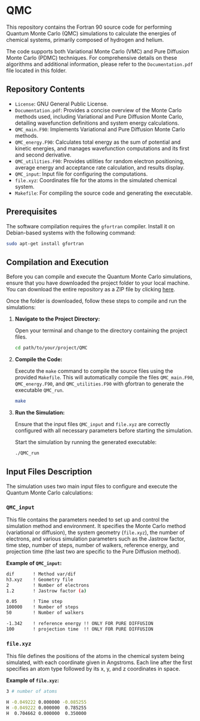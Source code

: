 # QMC

This repository contains the Fortran 90 source code for performing Quantum
Monte Carlo (QMC) simulations to calculate the energies of chemical systems,
primarily composed of hydrogen and helium. 

The code supports both Variational Monte Carlo (VMC) and Pure Diffusion Monte
Carlo (PDMC) techniques. For comprehensive details on these algorithms and 
additional information, please refer to the `Documentation.pdf` file located in 
this folder.

## Repository Contents

- `License`: GNU General Public License.
- `Documentation.pdf`: Provides a concise overview of the Monte Carlo methods used,
                       including Variational and Pure Diffusion Monte Carlo, detailing
                       wavefunction definitions and system energy calculations.
- `QMC_main.F90`: Implements Variational and Pure Diffusion Monte Carlo methods.
- `QMC_energy.F90`: Calculates total energy as the sum of potential and kinetic
                    energies, and manages wavefunction computations and its first
                    and second derivative.
- `QMC_utilities.F90`: Provides utilities for random electron positioning,
                       average energy and acceptance rate calculation, and
                       results display.
- `QMC_input`: Input file for configuring the computations.
- `file.xyz`: Coordinates file for the atoms in the simulated chemical system.
- `Makefile`: For compiling the source code and generating the executable.


## Prerequisites

The software compilation requires the `gfortran` compiler. Install it on
Debian-based systems with the following command:
```bash
sudo apt-get install gfortran
```

## Compilation and Execution

Before you can compile and execute the Quantum Monte Carlo simulations, ensure that you 
have downloaded the project folder to your local machine. You can download the entire 
repository as a ZIP file by clicking 
[here](https://github.com/TommasoBag99/QMC/archive/refs/heads/main.zip).

Once the folder is downloaded, follow these steps to compile and run the simulations:

1. **Navigate to the Project Directory:**
   
   Open your terminal and change to the directory containing the project files.
   ```bash
   cd path/to/your/project/QMC
   ```   

2. **Compile the Code:**
   
   Execute the `make` command to compile the source files using the provided `Makefile`.
   This will automatically compile the files `QMC_main.F90`, `QMC_energy.F90`, and
   `QMC_utilities.F90` with gfortran to generate the executable `QMC_run`.
   ```bash
   make
   ```
      
3. **Run the Simulation:**

   Ensure that the input files `QMC_input` and `file.xyz` are correctly configured with all
   necessary parameters before starting the simulation.
   
   Start the simulation by running the generated executable:
   ```bash
   ./QMC_run
   ```

## Input Files Description

The simulation uses two main input files to configure and execute the Quantum Monte Carlo 
calculations:

### `QMC_input`

This file contains the parameters needed to set up and control the simulation method and 
environment. It specifies the Monte Carlo method (variational or diffusion), the system 
geometry (`file.xyz`), the number of electrons, and various simulation parameters such as
the Jastrow factor, time step, number of steps, number of walkers, reference energy, and 
projection time (the last two are specific to the Pure Diffusion method).

**Example of `QMC_input`:**
```bash
dif       ! Method var/dif     
h3.xyz    ! Geometry file        
2         ! Number of electrons  
1.2       ! Jastrow factor (a)

0.05      ! Time step            
100000    ! Number of steps
50        ! Number of walkers

-1.342    ! reference energy !! ONLY FOR PURE DIFFUSION
100       ! projection time  !! ONLY FOR PURE DIFFUSION
```

### `file.xyz`

This file defines the positions of the atoms in the chemical system being simulated, with
each coordinate given in Angstroms. Each line after the first specifies an atom type followed
by its x, y, and z coordinates in space.

**Example of `file.xyz`:**
```bash
3 # number of atoms

H -0.049222 0.000000 -0.085255 
H -0.049222 0.000000  0.785255 
H  0.704662 0.000000  0.350000
```
